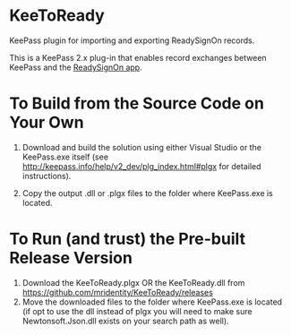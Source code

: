 # KeeToReady
KeePass plugin for importing and exporting ReadySignOn records.

This is a KeePass 2.x plug-in that enables record exchanges between KeePass and the [ReadySignOn app](https://itunes.apple.com/us/app/readysignon/id1007775032?mt=8&ign-mpt=uo%3D4).

To Build from the Source Code on Your Own
=========================================
1. Download and build the solution using either Visual Studio or the KeePass.exe itself (see http://keepass.info/help/v2_dev/plg_index.html#plgx for detailed instructions).

2. Copy the output .dll or .plgx files to the folder where KeePass.exe is located.


To Run (and trust) the Pre-built Release Version
=====================================
1. Download the KeeToReady.plgx OR the KeeToReady.dll from https://github.com/mridentity/KeeToReady/releases
2. Move the downloaded files to the folder where KeePass.exe is located (if opt to use the dll instead of plgx you will need to make sure Newtonsoft.Json.dll exists on your search path as well).
